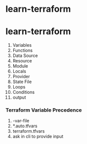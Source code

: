 # learn-terraform

# learn-terraform

1. Variables
2. Functions
3. Data Source
4. Resource
5. Module
6. Locals
7. Provider
8. State File
9. Loops
10. Conditions
11. output


### Terraform Variable Precedence

1. -var-file
2. *.auto.tfvars
3. terraform.tfvars
4. ask in cli to provide input 